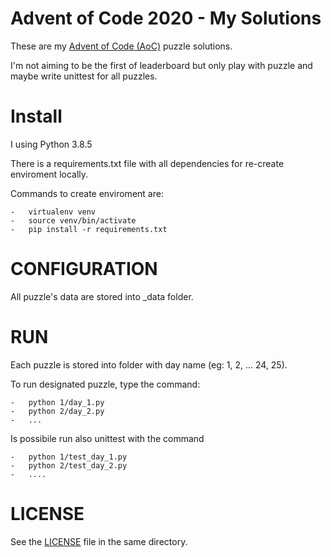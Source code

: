 # Advent of Code 2020 - My Solutions
These are my <a href="https://adventofcode.com/2020">Advent of Code (AoC)</a> puzzle solutions.

I'm not aiming to be the first of leaderboard but only play with puzzle and maybe write unittest for all puzzles.


# Install
I using Python 3.8.5

There is a requirements.txt file with all dependencies for re-create enviroment locally.

Commands to create enviroment are:

    -   virtualenv venv
    -   source venv/bin/activate
    -   pip install -r requirements.txt


# CONFIGURATION

All puzzle's data are stored into _data folder.

# RUN

Each puzzle is stored into folder with day name (eg: 1, 2, ... 24, 25).

To run designated puzzle, type the command:

    -   python 1/day_1.py
    -   python 2/day_2.py
    -   ...

Is possibile run also unittest with the command

    -   python 1/test_day_1.py
    -   python 2/test_day_2.py
    -   ....


# LICENSE

See the <a href="https://github.com/ophusdev/advent-of-code_2020/blob/main/LICENSE">LICENSE</a> file in the same directory.

